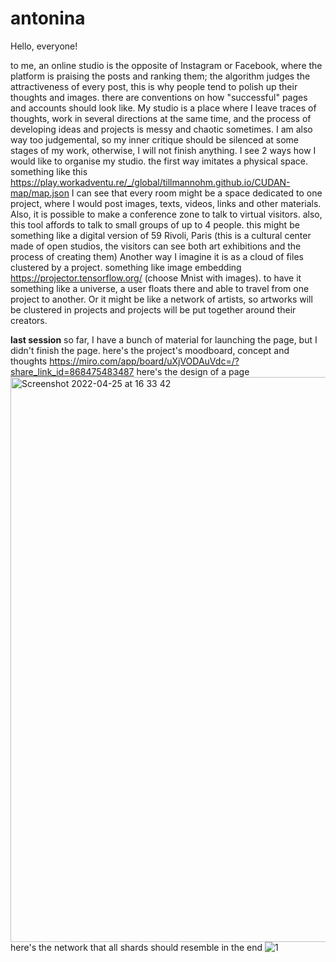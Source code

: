 # antonina
Hello, everyone!

to me, an online studio is the opposite of Instagram or Facebook, where the platform is praising the posts and ranking them; the algorithm judges the attractiveness of every post, this is why people tend to polish up their thoughts and images. there are conventions on how "successful" pages and accounts should look like.
My studio is a place where I leave traces of thoughts, work in several directions at the same time, and the process of developing ideas and projects is messy and chaotic sometimes. I am also way too judgemental, so my inner critique should be silenced at some stages of my work, otherwise, I will not finish anything.
I see 2 ways how I would like to organise my studio.
the first way imitates a physical space. something like this https://play.workadventu.re/_/global/tillmannohm.github.io/CUDAN-map/map.json
I can see that every room might be a space dedicated to one project, where I would post images, texts, videos, links and other materials. Also, it is possible to make a conference zone to talk to virtual visitors. also, this tool affords to talk to small groups of up to 4 people. this might be something like a digital version of 59 Rivoli, Paris (this is a cultural center made of open studios, the visitors can see both art exhibitions and the process of creating them)
Another way I imagine it is as a cloud of files clustered by a project. something like image embedding https://projector.tensorflow.org/ (choose Mnist with images). to have it something like a universe, a user floats there and able to travel from one project to another. Or it might be like a network of artists, so artworks will be clustered in projects and projects will be put together around their creators.

**last session**
so far, I have a bunch of material for launching the page, but I didn't finish the page.
here's the project's moodboard, concept and thoughts
https://miro.com/app/board/uXjVODAuVdc=/?share_link_id=868475483487
here's the design of a page
<img width="904" alt="Screenshot 2022-04-25 at 16 33 42" src="https://user-images.githubusercontent.com/84412989/165112405-e4b00c54-2e4b-4b20-b030-a0fe60585a4e.png">
here's the network that all shards should resemble in the end
![1](https://user-images.githubusercontent.com/84412989/165112696-a002a277-5ac1-446e-afc9-a86f194f2904.png)
